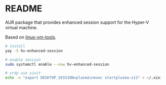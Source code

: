 # README

AUR package that provides enhanced session support for the Hyper-V virtual machine.

Based on [linux-vm-tools](https://github.com/microsoft/linux-vm-tools/).

```bash
# install
yay -S hv-enhanced-session

# enable session
sudo systemctl enable --now hv-enhanced-session

# xrdp use xinit
echo -n "export DESKTOP_SESSION=plasma\nexec startplasma-x11" > ~/.xinitrc
```
